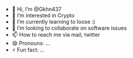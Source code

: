 - 👋 Hi, I’m @Gkhn437
- 👀 I’m interested in Crypto
- 🌱 I’m currently learning to loose :)
- 💞️ I’m looking to collaborate on software issues
- 📫 How to reach me via mail, twitter
- 😄 Pronouns: ...
- ⚡ Fun fact: ...

<!---
Gkhn437/Gkhn437 is a ✨ special ✨ repository because its `README.md` (this file) appears on your GitHub profile.
You can click the Preview link to take a look at your changes.
--->
